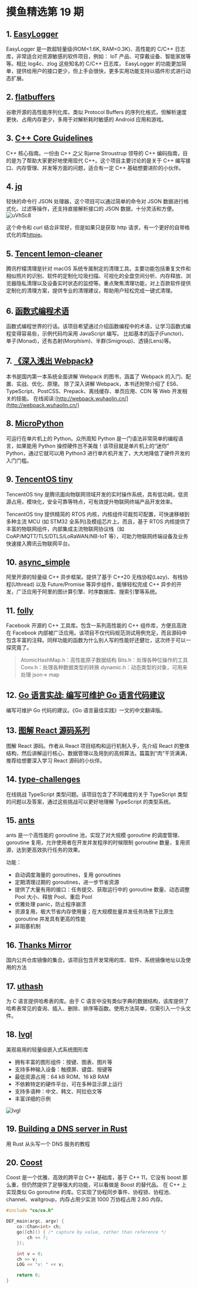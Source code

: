 # 摸鱼精选第 19 期

## 1. [EasyLogger](https://github.com/armink/EasyLogger)

EasyLogger 是一款超轻量级(ROM<1.6K, RAM<0.3K)、高性能的 C/C++ 日志库，非常适合对资源敏感的软件项目，例如： IoT 产品、可穿戴设备、智能家居等等。相比 log4c、zlog 这些知名的 C/C++ 日志库， EasyLogger 的功能更加简单，提供给用户的接口更少，但上手会很快，更多实用功能支持以插件形式进行动态扩展。

## 2. [flatbuffers](https://github.com/google/flatbuffers)

谷歌开源的高性能序列化库。类似 Protocol Buffers 的序列化格式，但解析速度更快、占用内存更少，多用于对解析耗时敏感的 Android 应用和游戏。

## 3. [C++ Core Guidelines](https://github.com/isocpp/CppCoreGuidelines)

C++ 核心指南。一份由 C++ 之父 Bjarne Stroustrup 领导的 C++ 编码指南，目的是为了帮助大家更好地使用现代 C++。这个项目主要讨论的是关于 C++ 编写接口、内存管理、并发等方面的问题，适合有一定 C++ 基础想要进阶的小伙伴。

## 4. [jq](https://github.com/stedolan/jq)

轻快的命令行 JSON 处理器，这个项目可以通过简单的命令对 JSON 数据进行格式化、过滤等操作，还支持直接解析接口的 JSON 数据，十分灵活和方便。
![uVhSc8](https://cdn.zhangwen.site/uPic/uVhSc8.png)

这个命令和 curl 结合非常好，但是如果只是获取 http 请求，有一个更好的自带格式化的库[httpie](https://github.com/httpie/httpie)。

## 5. [Tencent lemon-cleaner](https://github.com/Tencent/lemon-cleaner)

腾讯柠檬清理是针对 macOS 系统专属制定的清理工具。主要功能包括重复文件和相似照片的识别、软件的定制化垃圾扫描、可视化的全盘空间分析、内存释放、浏览器隐私清理以及设备实时状态的监控等。重点聚焦清理功能，对上百款软件提供定制化的清理方案，提供专业的清理建议，帮助用户轻松完成一键式清理。

## 6. [函数式编程术语](https://github.com/shfshanyue/fp-jargon-zh)

函数式编程世界的行话。该项目希望通过介绍函数编程中的术语，让学习函数式编程变得容易些，示例代码均采用 JavaScript 编写。
比如基本的函子(Functor)、单子(Monad)，还有态射(Morphism)、半群(Smigroup)、透镜(Lens)等。

## 7. [《深入浅出 Webpack》](https://github.com/gwuhaolin/dive-into-webpack)

本书是国内第一本系统全面讲解 Webpack 的图书，涵盖了 Webpack 的入门、配置、实战、优化、原理。
除了深入讲解 Webpack，本书还附带介绍了 ES6、TypeScript、PostCSS、Prepack、离线缓存、单页应用、CDN 等 Web 开发相关的技能。
在线阅读:[http://webpack.wuhaolin.cn/](http://webpack.wuhaolin.cn/)

## 8. [MicroPython](https://github.com/micropython/micropython)

可运行在单片机上的 Python。众所周知 Python 是一门语法非常简单的编程语言，如果能用 Python 操控硬件岂不美哉！该项目就是单片机上的“迷你” Python，通过它就可以用 Python3 进行单片机开发了，大大地降低了硬件开发的入门门槛。

## 9. [TencentOS tiny](https://github.com/OpenAtomFoundation/TencentOS-tiny)

TencentOS tiny 是腾讯面向物联网领域开发的实时操作系统，具有低功耗，低资源占用，模块化，安全可靠等特点，可有效提升物联网终端产品开发效率。

TencentOS tiny 提供精简的 RTOS 内核，内核组件可裁剪可配置，可快速移植到多种主流 MCU (如 STM32 全系列)及模组芯片上。而且，基于 RTOS 内核提供了丰富的物联网组件，内部集成主流物联网协议栈（如 CoAP/MQTT/TLS/DTLS/LoRaWAN/NB-IoT 等），可助力物联网终端设备及业务快速接入腾讯云物联网平台。

## 10. [async_simple](https://github.com/alibaba/async_simple)

阿里开源的轻量级 C++ 异步框架。提供了基于 C++20 无栈协程(Lazy)、有栈协程(Uthread) 以及 Future/Promise 等异步组件，能够轻松完成 C++ 异步的开发，广泛应用于阿里的图计算引擎、时序数据库、搜索引擎等系统。

## 11. [folly](https://github.com/facebook/folly)

Facebook 开源的 C++ 工具库。包含一系列高性能的 C++ 组件库，方便且高效在 Facebook 内部被广泛应用。该项目不仅代码规范测试用例充足，而且源码中包含丰富的注释。同样功能的函数为什么别人写的性能好还健壮，这次终于可以一探究竟了。

> AtomicHashMap.h：高性能原子数据结构
> Bits.h：处理各种位操作的工具
> Conv.h：处理各种数据类型的转换
> dynamic.h：动态类型的对象，可用来处理 json-> map

## 12. [Go 语言实战: 编写可维护 Go 语言代码建议](https://github.com/llitfkitfk/go-best-practice)

编写可维护 Go 代码的建议。《Go 语言最佳实践》一文的中文翻译版。

## 13. [图解 React 源码系列](https://github.com/7kms/react-illustration-series)

图解 React 源码。作者从 React 项目结构和运行机制入手，先介绍 React 的整体结构，然后讲解运行核心、数据管理以及用到的高频算法。篇篇到“肉”干货满满，推荐给想要深入学习 React 源码的小伙伴。

## 14. [type-challenges](https://github.com/type-challenges/type-challenges)

在线挑战 TypeScript 类型问题。该项目包含了不同难度的关于 TypeScript 类型的问题以及答案，通过这些挑战可以更好地理解 TypeScript 的类型系统。

## 15. [ants](https://github.com/panjf2000/ants)

ants 是一个高性能的 goroutine 池，实现了对大规模 goroutine 的调度管理、goroutine 复用，允许使用者在开发并发程序的时候限制 goroutine 数量，复用资源，达到更高效执行任务的效果。

功能：

- 自动调度海量的 goroutines，复用 goroutines
- 定期清理过期的 goroutines，进一步节省资源
- 提供了大量有用的接口：任务提交、获取运行中的 goroutine 数量、动态调整 Pool 大小、释放 Pool、重启 Pool
- 优雅处理 panic，防止程序崩溃
- 资源复用，极大节省内存使用量；在大规模批量并发任务场景下比原生 goroutine 并发具有更高的性能
- 非阻塞机制

## 16. [Thanks Mirror](https://github.com/eryajf/Thanks-Mirror)

国内公共仓库镜像的集合。该项目包含开发常用的库、软件、系统镜像地址以及使用的方法

## 17. [uthash](https://github.com/troydhanson/uthash)

为 C 语言提供哈希表的库。由于 C 语言中没有类似字典的数据结构，该库提供了哈希表常见的查询、插入、删除、排序等函数。使用方法简单，仅需引入一个头文件。

## 18. [lvgl](https://github.com/lvgl/lvgl)

美观易用的轻量级嵌入式系统图形库

- 拥有丰富的图形组件：按键、图表、图片等
- 支持多种输入设备：触摸屏、键盘、按键等
- 最低资源占用：64 kB ROM、16 kB RAM
- 不依赖特定的硬件平台，可在多种显示屏上运行
- 支持多语种：中文、韩文、阿拉伯文等
- 丰富详细的示例

![lvgl](https://cdn.zhangwen.site/uPic/lvgl.gif)

## 19. [Building a DNS server in Rust](https://github.com/EmilHernvall/dnsguide)

用 Rust 从头写一个 DNS 服务的教程

## 20. [Coost](https://github.com/idealvin/coost)

Coost 是一个优雅、高效的跨平台 C++ 基础库，基于 C++ 11，它没有 boost 那么重，但仍然提供了足够强大的功能，可以看做是 Boost 的替代品。
在 C++ 上实现类似 Go goroutine 的库。它实现了协程同步事件、协程锁、协程池、channel、waitgroup，内存占用少实测 1000 万协程占用 2.8G 内存。

```cpp
#include "co/co.h"

DEF_main(argc, argv) {
    co::Chan<int> ch;
    go([ch]() { /* capture by value, rather than reference */
        ch << 7;
    });

    int v = 0;
    ch >> v;
    LOG << "v: " << v;

    return 0;
}
```
